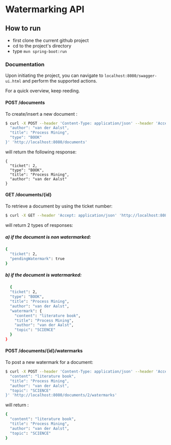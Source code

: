 # Watermarking API

## How to run

  - first clone the current github project
  - cd to the project's directory
  - type `mvn spring-boot:run`

### Documentation
Upon initiating the project, you can navigate to `localhost:8080/swagger-ui.html` and perform the supported actions. 

For a quick overview, keep reeding.

#### POST /documents

To create/insert a new document :
```sh
$ curl -X POST --header 'Content-Type: application/json' --header 'Accept: application/json' -d '{
  "author": "van der Aalst",
  "title": "Process Mining",
  "type": "BOOK"
}' 'http://localhost:8080/documents'
```

will return the following response:
```
{
  "ticket": 2,
  "type": "BOOK",
  "title": "Process Mining",
  "author": "van der Aalst"
}
```

#### GET /documents/{id}
To retrieve a document by using the ticket number:
```sh
$ curl -X GET --header 'Accept: application/json' 'http://localhost:8080/documents/2'
```
will return 2 types of responses:

##### a) if the document is non watermarked: 

```sh
{
  "ticket": 2,
  "pendingWatermark": true
}
```

##### b) if the document is watermarked: 

```sh
  {
  "ticket": 2,
  "type": "BOOK",
  "title": "Process Mining",
  "author": "van der Aalst",
  "watermark": {
    "content": "literature book",
    "title": "Process Mining",
    "author": "van der Aalst",
    "topic": "SCIENCE"
  }
}
```

#### POST /documents/{id}/watermarks
To post a new watermark for a document:
```sh
$ curl -X POST --header 'Content-Type: application/json' --header 'Accept: application/json' -d '{
  "content": "literature book",
  "title": "Process Mining",
  "author": "van der Aalst",
  "topic": "SCIENCE"
}' 'http://localhost:8080/documents/2/watermarks'
```

will return :
```sh
{
  "content": "literature book",
  "title": "Process Mining",
  "author": "van der Aalst",
  "topic": "SCIENCE"
}
```

